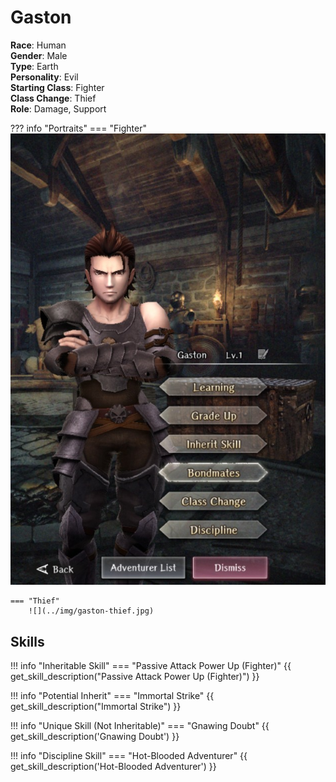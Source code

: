 # Gaston

**Race**: Human  
**Gender**: Male  
**Type**: Earth  
**Personality**: Evil  
**Starting Class**: Fighter  
**Class Change**: Thief  
**Role**: Damage, Support

??? info "Portraits"
    === "Fighter"
        ![](../img/gaston-fighter.jpg)
        
    === "Thief"
        ![](../img/gaston-thief.jpg)

## Skills

!!! info "Inheritable Skill"
    === "Passive Attack Power Up (Fighter)"
        {{ get_skill_description("Passive Attack Power Up (Fighter)") }}

!!! info "Potential Inherit"
    === "Immortal Strike"
        {{ get_skill_description("Immortal Strike") }}

!!! info "Unique Skill (Not Inheritable)"
    === "Gnawing Doubt"
        {{ get_skill_description('Gnawing Doubt') }}
        
!!! info "Discipline Skill"
    === "Hot-Blooded Adventurer"
        {{ get_skill_description('Hot-Blooded Adventurer') }}
